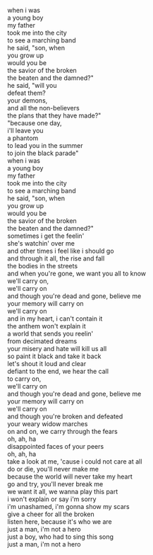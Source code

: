 when i was  
a young boy  
my father  
took me into the city  
to see a marching band  
he said, "son, when  
you grow up  
would you be  
the savior of the broken  
the beaten and the damned?"  
he said, "will you   
defeat them?  
your demons,   
and all the non-believers  
the plans that they have made?"  
"because one day,   
i'll leave you  
a phantom  
to lead you in the summer  
to join the black parade"  
when i was  
a young boy  
my father   
took me into the city  
to see a marching band  
he said, "son, when   
you grow up  
would you be  
the savior of the broken  
the beaten and the damned?"  
sometimes i get the feelin'  
she's watchin' over me  
and other times i feel like i should go  
and through it all, the rise and fall  
the bodies in the streets  
and when you're gone, we want you all to know  
we'll carry on,  
we'll carry on  
and though you're dead and gone, believe me  
your memory will carry on  
we'll carry on  
and in my heart, i can't contain it  
the anthem won't explain it  
a world that sends you reelin'  
from decimated dreams  
your misery and hate will kill us all  
so paint it black and take it back  
let's shout it loud and clear  
defiant to the end, we hear the call  
to carry on,  
we'll carry on  
and though you're dead and gone, believe me  
your memory will carry on  
we'll carry on  
and though you're broken and defeated  
your weary widow marches  
on and on, we carry through the fears  
oh, ah, ha  
disappointed faces of your peers  
oh, ah, ha  
take a look at me, 'cause i could not care at all  
do or die, you'll never make me  
because the world will never take my heart  
go and try, you'll never break me  
we want it all, we wanna play this part  
i won't explain or say i'm sorry  
i'm unashamed, i'm gonna show my scars  
give a cheer for all the broken  
listen here, because it's who we are  
just a man, i'm not a hero  
just a boy, who had to sing this song  
just a man, i'm not a hero  
